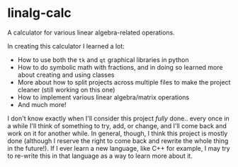 # linalg-calc
A calculator for various linear algebra-related operations.

In creating this calculator I learned a lot:
- How to use both the `tk` and `qt` graphical libraries in python
- How to do symbolic math with fractions, and in doing so learned more about creating and using classes
- More about how to split projects across multiple files to make the project cleaner (still working on this one)
- How to implement various linear algebra/matrix operations
- And much more!

I don't know exactly when I'll consider this project _fully_ done.. every once in a while I'll think of something to try, add, or change, and I'll come back and work on it for another while. In general, though, I think this project is mostly done (although I reserve the right to come back and rewrite the whole thing in the future!). If I ever learn a new language, like C++ for example, I may try to re-write this in that language as a way to learn more about it.
